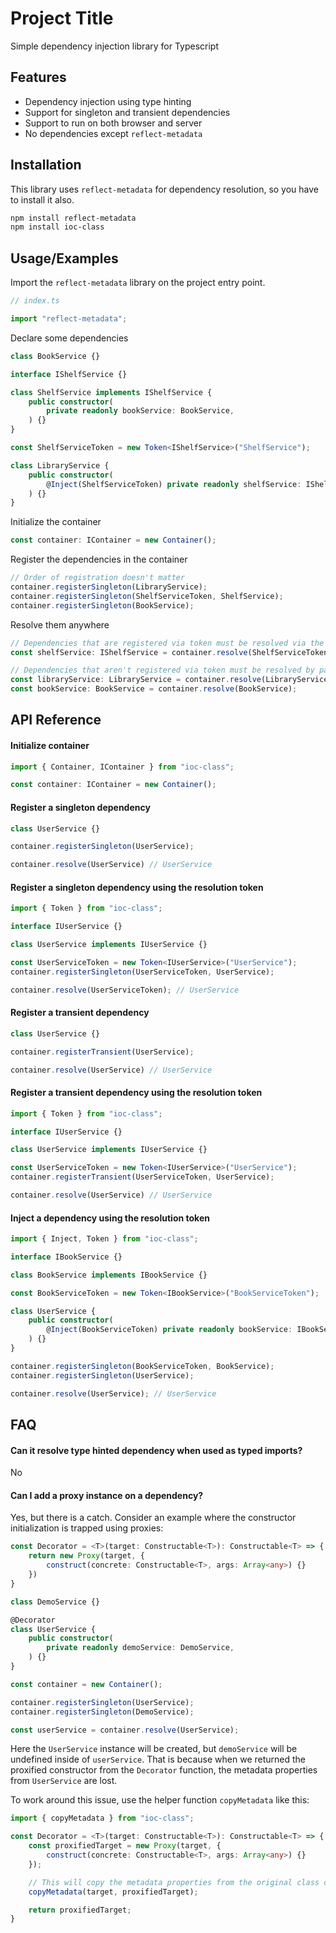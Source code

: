 # Project Title

Simple dependency injection library for Typescript

## Features

- Dependency injection using type hinting
- Support for singleton and transient dependencies
- Support to run on both browser and server
- No dependencies except `reflect-metadata`

## Installation

This library uses `reflect-metadata` for dependency resolution, so you have to install it also.

```bash
npm install reflect-metadata
npm install ioc-class
```

## Usage/Examples

Import the `reflect-metadata` library on the project entry point.

```typescript
// index.ts

import "reflect-metadata";
```

Declare some dependencies

```typescript
class BookService {}

interface IShelfService {}

class ShelfService implements IShelfService {
	public constructor(
		private readonly bookService: BookService,
	) {}
}

const ShelfServiceToken = new Token<IShelfService>("ShelfService");

class LibraryService {
	public constructor(
		@Inject(ShelfServiceToken) private readonly shelfService: IShelfService,
	) {}
}
```

Initialize the container

```typescript
const container: IContainer = new Container();
```

Register the dependencies in the container

```typescript
// Order of registration doesn't matter
container.registerSingleton(LibraryService);
container.registerSingleton(ShelfServiceToken, ShelfService);
container.registerSingleton(BookService);
```

Resolve them anywhere

```typescript
// Dependencies that are registered via token must be resolved via the same token
const shelfService: IShelfService = container.resolve(ShelfServiceToken, ShelfService);

// Dependencies that aren't registered via token must be resolved by passing themselves
const libraryService: LibraryService = container.resolve(LibraryService);
const bookService: BookService = container.resolve(BookService);
```

## API Reference

#### Initialize container

```typescript
import { Container, IContainer } from "ioc-class";

const container: IContainer = new Container();
```

#### Register a singleton dependency

```typescript
class UserService {}

container.registerSingleton(UserService);

container.resolve(UserService) // UserService
```

#### Register a singleton dependency using the resolution token

```typescript
import { Token } from "ioc-class";

interface IUserService {}

class UserService implements IUserService {}

const UserServiceToken = new Token<IUserService>("UserService");
container.registerSingleton(UserServiceToken, UserService);

container.resolve(UserServiceToken); // UserService
```

#### Register a transient dependency

```typescript
class UserService {}

container.registerTransient(UserService);

container.resolve(UserService) // UserService
```

#### Register a transient dependency using the resolution token

```typescript
import { Token } from "ioc-class";

interface IUserService {}

class UserService implements IUserService {}

const UserServiceToken = new Token<IUserService>("UserService");
container.registerTransient(UserServiceToken, UserService);

container.resolve(UserService) // UserService
```

#### Inject a dependency using the resolution token

```typescript
import { Inject, Token } from "ioc-class";

interface IBookService {}

class BookService implements IBookService {}

const BookServiceToken = new Token<IBookService>("BookServiceToken");

class UserService {
	public constructor(
		@Inject(BookServiceToken) private readonly bookService: IBookService,
	) {}
}

container.registerSingleton(BookServiceToken, BookService);
container.registerSingleton(UserService);

container.resolve(UserService); // UserService
```

## FAQ

#### Can it resolve type hinted dependency when used as typed imports?

No

#### Can I add a proxy instance on a dependency?

Yes, but there is a catch. Consider an example where the constructor initialization is trapped using proxies:

```typescript
const Decorator = <T>(target: Constructable<T>): Constructable<T> => {
	return new Proxy(target, {
		construct(concrete: Constructable<T>, args: Array<any>) {}
	})
}

class DemoService {}

@Decorator
class UserService {
	public constructor(
		private readonly demoService: DemoService,
	) {}
}

const container = new Container();

container.registerSingleton(UserService);
container.registerSingleton(DemoService);

const userService = container.resolve(UserService);
```

Here the `UserService` instance will be created, but `demoService` will be undefined inside of `userService`. That is because when we returned the proxified constructor from the `Decorator` function, the metadata properties from `UserService` are lost.

To work around this issue, use the helper function `copyMetadata` like this:

```typescript
import { copyMetadata } from "ioc-class";

const Decorator = <T>(target: Constructable<T>): Constructable<T> => {
	const proxifiedTarget = new Proxy(target, {
		construct(concrete: Constructable<T>, args: Array<any>) {}
	});

	// This will copy the metadata properties from the original class constructor to the proxified one.
	copyMetadata(target, proxifiedTarget);

	return proxifiedTarget;
}
```
